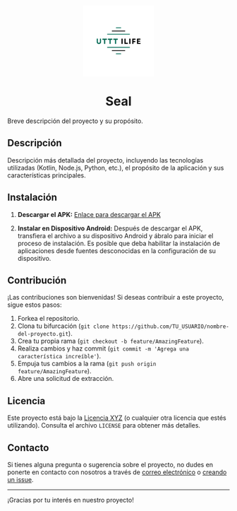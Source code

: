 
<div align="center">

<img width="" src="logo_app.png"  width=160 height=160  align="center">

# Seal

</div>

Breve descripción del proyecto y su propósito.

## Descripción

Descripción más detallada del proyecto, incluyendo las tecnologías utilizadas (Kotlin, Node.js, Python, etc.), el propósito de la aplicación y sus características principales.

## Instalación

1. **Descargar el APK:** [Enlace para descargar el APK](enlace/al/apk)

2. **Instalar en Dispositivo Android:** Después de descargar el APK, transfiera el archivo a su dispositivo Android y ábralo para iniciar el proceso de instalación. Es posible que deba habilitar la instalación de aplicaciones desde fuentes desconocidas en la configuración de su dispositivo.

## Contribución

¡Las contribuciones son bienvenidas! Si deseas contribuir a este proyecto, sigue estos pasos:

1. Forkea el repositorio.
2. Clona tu bifurcación (`git clone https://github.com/TU_USUARIO/nombre-del-proyecto.git`).
3. Crea tu propia rama (`git checkout -b feature/AmazingFeature`).
4. Realiza cambios y haz commit (`git commit -m 'Agrega una característica increíble'`).
5. Empuja tus cambios a la rama (`git push origin feature/AmazingFeature`).
6. Abre una solicitud de extracción.

## Licencia

Este proyecto está bajo la [Licencia XYZ](enlace/a/licencia) (o cualquier otra licencia que estés utilizando). Consulta el archivo `LICENSE` para obtener más detalles.

## Contacto

Si tienes alguna pregunta o sugerencia sobre el proyecto, no dudes en ponerte en contacto con nosotros a través de [correo electrónico](mailto:tuemail@example.com) o [creando un issue](enlace/al/repo/issues).

---

¡Gracias por tu interés en nuestro proyecto!
